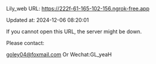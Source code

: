 Lily_web URL: https://222f-61-165-102-156.ngrok-free.app

Updated at: 2024-12-06 08:20:01

If you cannot open this URL, the server might be down.

Please contact: 

goley04@foxmail.com Or Wechat:GL_yeaH